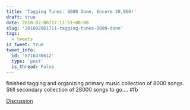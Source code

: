 ```yaml
---
title: 'Tagging Tunes: 8000 Done, Encore 28,000!'
draft: true
date: 2010-02-06T17:11:51+00:00
slug: '201002061711-tagging-tunes-8000-done'
tags:
  - tweets
is_tweet: true
tweet_info:
  id: '8716336612'
  type: 'post'
  is_thread: False
---
```




finished tagging and organizing primary music collection  of 8000 songs. Still secondary collection of 28000 songs to go.... #fb

[Discussion](https://x.com/sytelus/status/8716336612)
